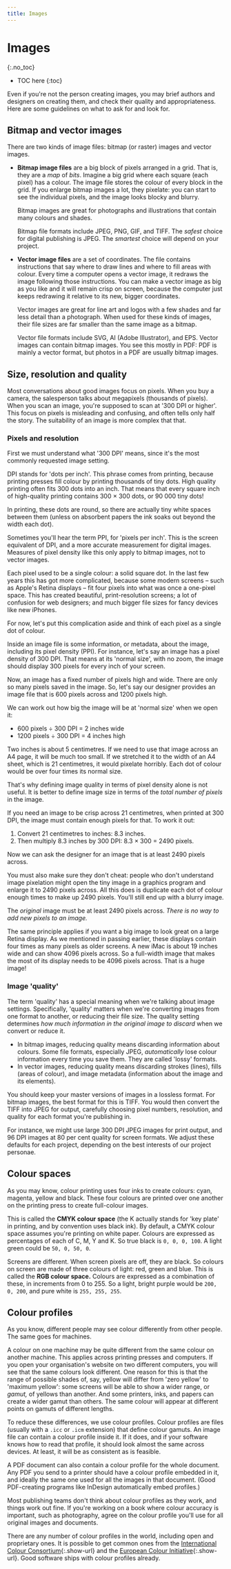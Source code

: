 ```yaml
---
title: Images
---
```


# Images
{:.no_toc}

* TOC here
{:toc}

Even if you're not the person creating images, you may brief authors and designers on creating them, and check their quality and appropriateness. Here are some guidelines on what to ask for and look for.

## Bitmap and vector images

There are two kinds of image files: bitmap (or raster) images and vector images.

- **Bitmap image files** are a big block of pixels arranged in a grid. That is, they are a *map* of *bits*. Imagine a big grid where each square (each pixel) has a colour. The image file stores the colour of every block in the grid. If you enlarge bitmap images a lot, they pixelate: you can start to see the individual pixels, and the image looks blocky and blurry.

    Bitmap images are great for photographs and illustrations that contain many colours and shades.

    Bitmap file formats include JPEG, PNG, GIF, and TIFF. The *safest* choice for digital publishing is JPEG. The *smartest* choice will depend on your project.

- **Vector image files** are a set of coordinates. The file contains instructions that say where to draw lines and where to fill areas with colour. Every time a computer opens a vector image, it redraws the image following those instructions. You can make a vector image as big as you like and it will remain crisp on screen, because the computer just keeps redrawing it relative to its new, bigger coordinates.

    Vector images are great for line art and logos with a few shades and far less detail than a photograph. When used for these kinds of images, their file sizes are far smaller than the same image as a bitmap.

    Vector file formats include SVG, AI (Adobe Illustrator), and EPS. Vector images can contain bitmap images. You see this mostly in PDF: PDF is mainly a vector format, but photos in a PDF are usually bitmap images.

## Size, resolution and quality

Most conversations about good images focus on pixels. When you buy a camera, the salesperson talks about megapixels (thousands of pixels). When you scan an image, you're supposed to scan at '300 DPI or higher'. This focus on pixels is misleading and confusing, and often tells only half the story. The suitability of an image is more complex that that.

### Pixels and resolution

First we must understand what '300 DPI' means, since it's the most commonly requested image setting.

DPI stands for 'dots per inch'. This phrase comes from printing, because printing presses fill colour by printing thousands of tiny dots. High quality printing often fits 300 dots into an inch. That means that every square inch of high-quality printing contains 300 × 300 dots, or 90&nbsp;000 tiny dots!

In printing, these dots are round, so there are actually tiny white spaces between them (unless on absorbent papers the ink soaks out beyond the width each dot).

Sometimes you'll hear the term PPI, for 'pixels per inch'. This is the screen equivalent of DPI, and a more accurate measurement for digital images. Measures of pixel density like this only apply to bitmap images, not to vector images.

Each pixel used to be a single colour: a solid square dot. In the last few years this has got more complicated, because some modern screens – such as Apple's Retina displays – fit four pixels into what was once a one-pixel space. This has created beautiful, print-resolution screens; a lot of confusion for web designers; and much bigger file sizes for fancy devices like new iPhones.

For now, let's put this complication aside and think of each pixel as a single dot of colour.

Inside an image file is some information, or metadata, about the image, including its pixel density (PPI). For instance, let's say an image has a pixel density of 300 DPI. That means at its 'normal size', with no zoom, the image should display 300 pixels for every inch of your screen.

Now, an image has a fixed number of pixels high and wide. There are only so many pixels saved in the image. So, let's say our designer provides an image file that is 600 pixels across and 1200 pixels high.

We can work out how big the image will be at 'normal size' when we open it:

- 600 pixels ÷ 300 DPI = 2 inches wide
- 1200 pixels ÷ 300 DPI = 4 inches high

Two inches is about 5 centimetres. If we need to use that image across an A4 page, it will be much too small. If we stretched it to the width of an A4 sheet, which is 21 centimetres, it would pixelate horribly. Each dot of colour would be over four times its normal size.

That's why defining image quality in terms of pixel density alone is not useful. It is better to define image size in terms of the *total number of pixels* in the image.

If you need an image to be crisp across 21 centimetres, when printed at 300 DPI, the image must contain enough pixels for that. To work it out:

1. Convert 21 centimetres to inches: 8.3 inches.
2. Then multiply 8.3 inches by 300 DPI: 8.3 × 300 = 2490 pixels.

Now we can ask the designer for an image that is at least 2490 pixels across.

You must also make sure they don't cheat: people who don't understand image pixelation might open the tiny image in a graphics program and enlarge it to 2490 pixels across. All this does is duplicate each dot of colour enough times to make up 2490 pixels. You'll still end up with a blurry image.

The *original* image must be at least 2490 pixels across. *There is no way to add new pixels to an image.*

The same principle applies if you want a big image to look great on a large Retina display. As we mentioned in passing earlier, these displays contain four times as many pixels as older screens. A new iMac is about 19 inches wide and can show 4096 pixels across. So a full-width image that makes the most of its display needs to be 4096 pixels across. That is a huge image!

### Image 'quality'

The term 'quality' has a special meaning when we're talking about image settings. Specifically, 'quality' matters when we're converting images from one format to another, or reducing their file size. The quality setting determines *how much information in the original image to discard* when we convert or reduce it.

- In bitmap images, reducing quality means discarding information about colours. Some file formats, especially JPEG, *automatically* lose colour information every time you save them. They are called 'lossy' formats.
- In vector images, reducing quality means discarding strokes (lines), fills (areas of colour), and image metadata (information about the image and its elements).

You should keep your master versions of images in a lossless format. For bitmap images, the best format for this is TIFF. You would then convert the TIFF into JPEG for output, carefully choosing pixel numbers, resolution, and quality for each format you're publishing in.

For instance, we might use large 300 DPI JPEG images for print output, and 96 DPI images at 80 per cent quality for screen formats. We adjust these defaults for each project, depending on the best interests of our project personae.

## Colour spaces

As you may know, colour printing uses four inks to create colours: cyan, magenta, yellow and black. These four colours are printed over one another on the printing press to create full-colour images.

This is called the **CMYK colour space** (the K actually stands for 'key plate' in printing, and by convention uses black ink). By default, a CMYK colour space assumes you're printing on white paper. Colours are expressed as percentages of each of C, M, Y and K. So true black is `0, 0, 0, 100`. A light green could be `50, 0, 50, 0`.

Screens are different. When screen pixels are off, they are black. So colours on screen are made of three colours of light: red, green and blue. This is called the **RGB colour space.** Colours are expressed as a combination of these, in increments from 0 to 255. So a light, bright purple would be `200, 0, 200`, and pure white is `255, 255, 255`.

## Colour profiles

As you know, different people may see colour differently from other people. The same goes for machines.

A colour on one machine may be quite different from the same colour on another machine. This applies across printing presses and computers. If you open your organisation's website on two different computers, you will see that the same colours look different. One reason for this is that the range of possible shades of, say, yellow will differ from 'zero yellow' to 'maximum yellow': some screens will be able to show a wider range, or *gamut,* of yellows than another. And some printers, inks, and papers can create a wider gamut than others. The same colour will appear at different points on gamuts of different lengths.

To reduce these differences, we use colour profiles. Colour profiles are files (usually with a `.icc` or `.icm` extension) that define colour gamuts. An image file can contain a colour profile inside it. If it does, and if your software knows how to read that profile, it should look almost the same across devices. At least, it will be as consistent as is feasible.

A PDF document can also contain a colour profile for the whole document. Any PDF you send to a printer should have a colour profile embedded in it, and ideally the same one used for all the images in that document. (Good PDF-creating programs like InDesign automatically embed profiles.)

Most publishing teams don't think about colour profiles as they work, and things work out fine. If you're working on a book where colour accuracy is important, such as photography, agree on the colour profile you'll use for all original images and documents.

There are any number of colour profiles in the world, including open and proprietary ones. It is possible to get common ones from the [International Colour Consortium](http://www.color.org){:.show-url} and the [European Colour Initiative](http://eci.org){:.show-url}. Good software ships with colour profiles already.
